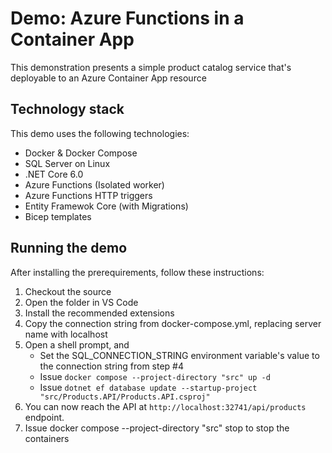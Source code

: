 # Demo: Azure Functions in a Container App
This demonstration presents a simple product catalog service that's deployable to an Azure Container App resource

## Technology stack
This demo uses the following technologies:
- Docker & Docker Compose
- SQL Server on Linux
- .NET Core 6.0
- Azure Functions (Isolated worker)
- Azure Functions HTTP triggers
- Entity Framewok Core (with Migrations)
- Bicep templates

## Running the demo
After installing the prerequirements, follow these instructions:
1. Checkout the source
2. Open the folder in VS Code
3. Install the recommended extensions
4. Copy the connection string from docker-compose.yml, replacing server name with localhost
5. Open a shell prompt, and
   - Set the SQL_CONNECTION_STRING environment variable's value to the connection string from step #4
   - Issue `docker compose --project-directory "src" up -d`
   - Issue `dotnet ef database update --startup-project "src/Products.API/Products.API.csproj"`
6. You can now reach the API at `http://localhost:32741/api/products` endpoint.
7. Issue docker compose --project-directory "src" stop to stop the containers
